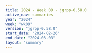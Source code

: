 ```yaml
---
title: 2024 - Week 09 - jgrpp-0.58.0
active_nav: summaries
year: "2024"
week: "wk09"
version: "jgrpp-0.58.0"
start_date: "2024-02-26"
end_date: "2024-03-03"
layout: "summary"
---
```

